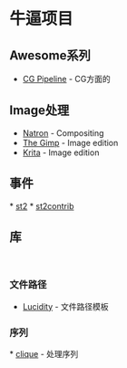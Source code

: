 # 牛逼项目

## Awesome系列
* [CG Pipeline](https://github.com/mincau/awesome-cg-pipeline) - CG方面的
 
## Image处理
* [Natron](https://natron.fr) - Compositing 
* [The Gimp](https://www.gimp.org) - Image edition 
* [Krita](https://krita.org) - Image edition 
 
## 事件
* [st2](https://github.com/StackStorm/st2) 
* [st2contrib](https://github.com/StackStorm/st2contrib) 
 
## 库
 
### 文件路径
* [Lucidity](http://lucidity.readthedocs.io/en/latest/) - 文件路径模板
 
### 序列
* [clique](https://github.com/4degrees/lucidity) - 处理序列
